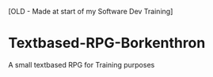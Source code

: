 [OLD - Made at start of my Software Dev Training]
# Textbased-RPG-Borkenthron
A small textbased RPG for Training purposes
